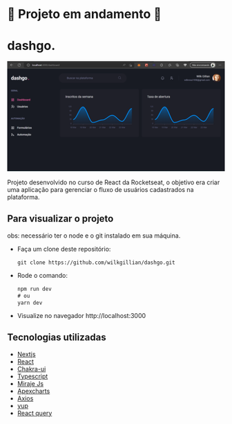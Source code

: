 <h1>🚧 Projeto em andamento 🚧</h1>

<h1>dashgo.</h1>

<img src="public/assets/captura.png" alt="dashgo" />

<p>Projeto desenvolvido no curso de React da Rocketseat, o objetivo era criar uma aplicação para gerenciar 
o fluxo de usuários cadastrados na plataforma.</p>
<h2>Para visualizar o projeto</h2>

obs: necessário ter o node e o git instalado em sua máquina.

<ul>
<li>Faça um clone deste repositório:
  
  ```
  git clone https://github.com/wilkgillian/dashgo.git
  ```
</li>
<li>Rode o comando:
  
  ```
  npm run dev
  # ou
  yarn dev
  ```
</li>
<li>Visualize no navegador http://localhost:3000
</li></ul>

<h2>Tecnologias utilizadas</h2>
<ul>
<li><a href="https://nextjs.org/">Nextjs</a></li>
<li><a href="https://pt-br.reactjs.org/">React</a></li>
<li><a href="https://chakra-ui.com/">Chakra-ui</a></li>
<li><a href="https://www.typescriptlang.org/pt/">Typescript</a></li>
<li><a href="https://miragejs.com/">Miraje Js</a></li>
<li><a href="https://apexcharts.com/">Apexcharts</a></li>
<li><a href="https://axios-http.com/ptbr/docs/intro">Axios</a></li>
<li><a href="https://www.npmjs.com/package/yup">yup</a></li>
<li><a href="https://tanstack.com/query/v4/?from=reactQueryV3&original=https://react-query-v3.tanstack.com/">React query</a></li>
</ul>
